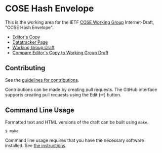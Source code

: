 # COSE Hash Envelope

This is the working area for the IETF [COSE Working Group](https://datatracker.ietf.org/group/cose/documents/) Internet-Draft, "COSE Hash Envelope".

* [Editor's Copy](https://cose-wg.github.io/draft-ietf-cose-hash-envelope/#go.draft-ietf-cose-hash-envelope.html)
* [Datatracker Page](https://datatracker.ietf.org/doc/draft-ietf-cose-hash-envelope)
* [Working Group Draft](https://datatracker.ietf.org/doc/html/draft-ietf-cose-hash-envelope)
* [Compare Editor's Copy to Working Group Draft](https://cose-wg.github.io/draft-ietf-cose-hash-envelope/#go.draft-ietf-cose-hash-envelope.diff)


## Contributing

See the
[guidelines for contributions](https://github.com/cose-wg/draft-ietf-cose-hash-envelope/blob/main/CONTRIBUTING.md).

Contributions can be made by creating pull requests.
The GitHub interface supports creating pull requests using the Edit (✏) button.


## Command Line Usage

Formatted text and HTML versions of the draft can be built using `make`.

```sh
$ make
```

Command line usage requires that you have the necessary software installed.  See
[the instructions](https://github.com/martinthomson/i-d-template/blob/main/doc/SETUP.md).

